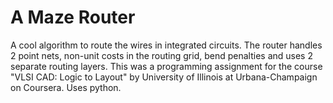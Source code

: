 # A Maze Router
A cool algorithm to route the wires in integrated circuits. The router handles 2 point nets, non-unit costs in the routing grid, bend penalties and uses 2 separate routing layers. This was a programming assignment for the course "VLSI CAD: Logic to Layout" by University of Illinois at Urbana-Champaign on Coursera. Uses python.
